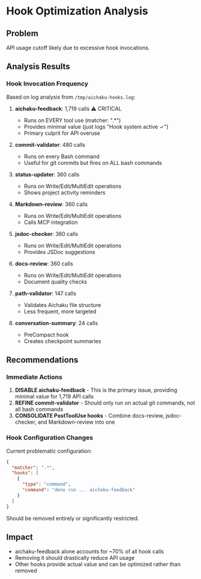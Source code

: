 # Hook Optimization Analysis

## Problem

API usage cutoff likely due to excessive hook invocations.

## Analysis Results

### Hook Invocation Frequency

Based on log analysis from `/tmp/aichaku-hooks.log`:

1. **aichaku-feedback**: 1,719 calls ⚠️ CRITICAL
   - Runs on EVERY tool use (matcher: ".\*")
   - Provides minimal value (just logs "Hook system active ✓")
   - Primary culprit for API overuse

2. **commit-validator**: 480 calls
   - Runs on every Bash command
   - Useful for git commits but fires on ALL bash commands

3. **status-updater**: 360 calls
   - Runs on Write/Edit/MultiEdit operations
   - Shows project activity reminders

4. **Markdown-review**: 360 calls
   - Runs on Write/Edit/MultiEdit operations
   - Calls MCP integration

5. **jsdoc-checker**: 360 calls
   - Runs on Write/Edit/MultiEdit operations
   - Provides JSDoc suggestions

6. **docs-review**: 360 calls
   - Runs on Write/Edit/MultiEdit operations
   - Document quality checks

7. **path-validator**: 147 calls
   - Validates Aichaku file structure
   - Less frequent, more targeted

8. **conversation-summary**: 24 calls
   - PreCompact hook
   - Creates checkpoint summaries

## Recommendations

### Immediate Actions

1. **DISABLE aichaku-feedback** - This is the primary issue, providing minimal
   value for 1,719 API calls
2. **REFINE commit-validator** - Should only run on actual git commands, not all
   bash commands
3. **CONSOLIDATE PostToolUse hooks** - Combine docs-review, jsdoc-checker, and
   Markdown-review into one

### Hook Configuration Changes

Current problematic configuration:

```json
{
  "matcher": ".*",
  "hooks": [
    {
      "type": "command",
      "command": "deno run ... aichaku-feedback"
    }
  ]
}
```

Should be removed entirely or significantly restricted.

## Impact

- aichaku-feedback alone accounts for ~70% of all hook calls
- Removing it should drastically reduce API usage
- Other hooks provide actual value and can be optimized rather than removed
